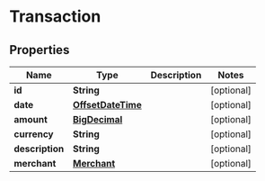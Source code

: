 
# Transaction

## Properties
Name | Type | Description | Notes
------------ | ------------- | ------------- | -------------
**id** | **String** |  |  [optional]
**date** | [**OffsetDateTime**](OffsetDateTime.md) |  |  [optional]
**amount** | [**BigDecimal**](BigDecimal.md) |  |  [optional]
**currency** | **String** |  |  [optional]
**description** | **String** |  |  [optional]
**merchant** | [**Merchant**](Merchant.md) |  |  [optional]



